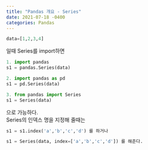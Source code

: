 ```yaml
---
title: "Pandas 개요 - Series"
date: 2021-07-18 -0400
categories: Pandas
---
```

```python
data=[1,2,3,4]
```
일때 Series를 import하면  
```python
1. import pandas
s1 = pandas.Series(data)
```
```python
2. import pandas as pd
s1 = pd.Series(data)
```
```python
3. from pandas import Series
s1 = Series(data)
```
으로 가능하다.  
Series의 인덱스 명을 지정해 줄때는
```python
s1 = s1.index('a','b','c','d') 를 하거나  
```
```python
s1 = Series(data, index=['a','b','c','d']) 를 해준다.
```
